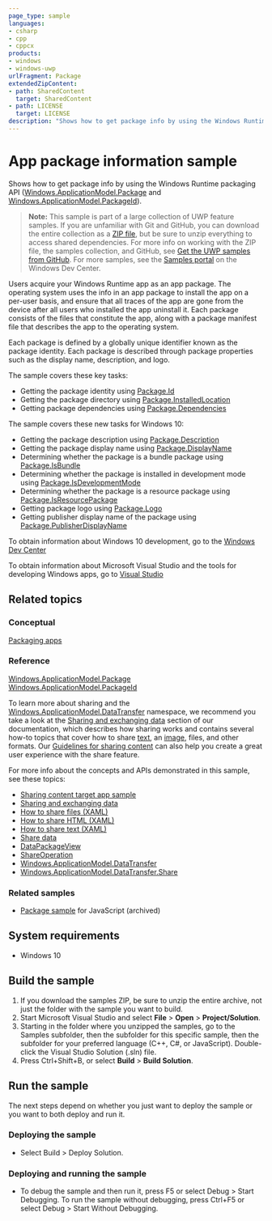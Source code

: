 ```yaml
---
page_type: sample
languages:
- csharp
- cpp
- cppcx
products:
- windows
- windows-uwp
urlFragment: Package
extendedZipContent:
- path: SharedContent
  target: SharedContent
- path: LICENSE
  target: LICENSE
description: "Shows how to get package info by using the Windows Runtime packaging API (Windows.ApplicationModel.Package and PackageId)."
---
```


<!---
  category: AppSettings 
  samplefwlink: http://go.microsoft.com/fwlink/p/?LinkId=620581
--->

# App package information sample

Shows how to get package info by using the Windows Runtime packaging API ([Windows.ApplicationModel.Package](http://msdn.microsoft.com/library/windows/apps/br224667) 
and [Windows.ApplicationModel.PackageId](http://msdn.microsoft.com/library/windows/apps/br224668)).

> **Note:** This sample is part of a large collection of UWP feature samples. 
> If you are unfamiliar with Git and GitHub, you can download the entire collection as a 
> [ZIP file](https://github.com/Microsoft/Windows-universal-samples/archive/master.zip), but be 
> sure to unzip everything to access shared dependencies. For more info on working with the ZIP file, 
> the samples collection, and GitHub, see [Get the UWP samples from GitHub](https://aka.ms/ovu2uq). 
> For more samples, see the [Samples portal](https://aka.ms/winsamples) on the Windows Dev Center. 

Users acquire your Windows Runtime app as an app package. The operating system uses the info in an app package to install the app on a per-user basis, and ensure that all traces of the app are gone from the device after all users who installed the app uninstall it. Each package consists of the files that constitute the app, along with a package manifest file that describes the app to the operating system.

Each package is defined by a globally unique identifier known as the package identity. Each package is described through package properties such as the display name, description, and logo.

The sample covers these key tasks:

-   Getting the package identity using [Package.Id](http://msdn.microsoft.com/library/windows/apps/br224680)
-   Getting the package directory using [Package.InstalledLocation](http://msdn.microsoft.com/library/windows/apps/br224681)
-   Getting package dependencies using [Package.Dependencies](http://msdn.microsoft.com/library/windows/apps/br224679)

The sample covers these new tasks for Windows 10:

-   Getting the package description using [Package.Description](http://msdn.microsoft.com/library/windows/apps/dn175742)
-   Getting the package display name using [Package.DisplayName](http://msdn.microsoft.com/library/windows/apps/dn175743)
-   Determining whether the package is a bundle package using [Package.IsBundle](http://msdn.microsoft.com/library/windows/apps/dn175744)
-   Determining whether the package is installed in development mode using [Package.IsDevelopmentMode](http://msdn.microsoft.com/library/windows/apps/dn175745)
-   Determining whether the package is a resource package using [Package.IsResourcePackage](http://msdn.microsoft.com/library/windows/apps/dn175746)
-   Getting package logo using [Package.Logo](http://msdn.microsoft.com/library/windows/apps/dn175747)
-   Getting publisher display name of the package using [Package.PublisherDisplayName](http://msdn.microsoft.com/library/windows/apps/dn175748)

To obtain information about Windows 10 development, go to the [Windows Dev Center](http://go.microsoft.com/fwlink/?LinkID=532421)

To obtain information about Microsoft Visual Studio and the tools for developing Windows apps, go to [Visual Studio](http://go.microsoft.com/fwlink/?LinkID=532422)

## Related topics

### Conceptual

[Packaging apps](https://msdn.microsoft.com/library/windows/apps/mt270969)  

### Reference

[Windows.ApplicationModel.Package](http://msdn.microsoft.com/library/windows/apps/br224667)  
[Windows.ApplicationModel.PackageId](http://msdn.microsoft.com/library/windows/apps/br224668)  

To learn more about sharing and the [Windows.ApplicationModel.DataTransfer](http://msdn.microsoft.com/library/windows/apps/br205967) namespace, 
we recommend you take a look at the [Sharing and exchanging data](http://msdn.microsoft.com/library/windows/apps/hh464923) section of our documentation, 
which describes how sharing works and contains several how-to topics that cover how to share [text](http://msdn.microsoft.com/library/windows/apps/hh758313), 
an [image](http://msdn.microsoft.com/library/windows/apps/hh758305), files, and other formats. Our 
[Guidelines for sharing content](http://msdn.microsoft.com/library/windows/apps/hh465251) can also help you create a great user experience with the share feature.

For more info about the concepts and APIs demonstrated in this sample, see these topics:

-   [Sharing content target app sample](http://go.microsoft.com/fwlink/p/?linkid=231519)
-   [Sharing and exchanging data](http://msdn.microsoft.com/library/windows/apps/hh464923)
-   [How to share files (XAML)](http://msdn.microsoft.com/library/windows/apps/hh871371)
-   [How to share HTML (XAML)](http://msdn.microsoft.com/library/windows/apps/hh973055)
-   [How to share text (XAML)](http://msdn.microsoft.com/library/windows/apps/hh871372)
-   [Share data](https://msdn.microsoft.com/library/windows/apps/mt243293)
-   [DataPackageView](http://msdn.microsoft.com/library/windows/apps/hh738408)
-   [ShareOperation](http://msdn.microsoft.com/library/windows/apps/br205977)
-   [Windows.ApplicationModel.DataTransfer](http://msdn.microsoft.com/library/windows/apps/br205967)
-   [Windows.ApplicationModel.DataTransfer.Share](http://msdn.microsoft.com/library/windows/apps/br205989)

### Related samples

* [Package sample](/archived/Package/) for JavaScript (archived)

## System requirements

* Windows 10

## Build the sample

1. If you download the samples ZIP, be sure to unzip the entire archive, not just the folder with the sample you want to build. 
2. Start Microsoft Visual Studio and select **File** \> **Open** \> **Project/Solution**.
3. Starting in the folder where you unzipped the samples, go to the Samples subfolder, then the subfolder for this specific sample, then the subfolder for your preferred language (C++, C#, or JavaScript). Double-click the Visual Studio Solution (.sln) file.
4. Press Ctrl+Shift+B, or select **Build** \> **Build Solution**.

## Run the sample

The next steps depend on whether you just want to deploy the sample or you want to both deploy and run it.

### Deploying the sample

- Select Build > Deploy Solution. 

### Deploying and running the sample

- To debug the sample and then run it, press F5 or select Debug >  Start Debugging. To run the sample without debugging, press Ctrl+F5 or select Debug > Start Without Debugging. 

